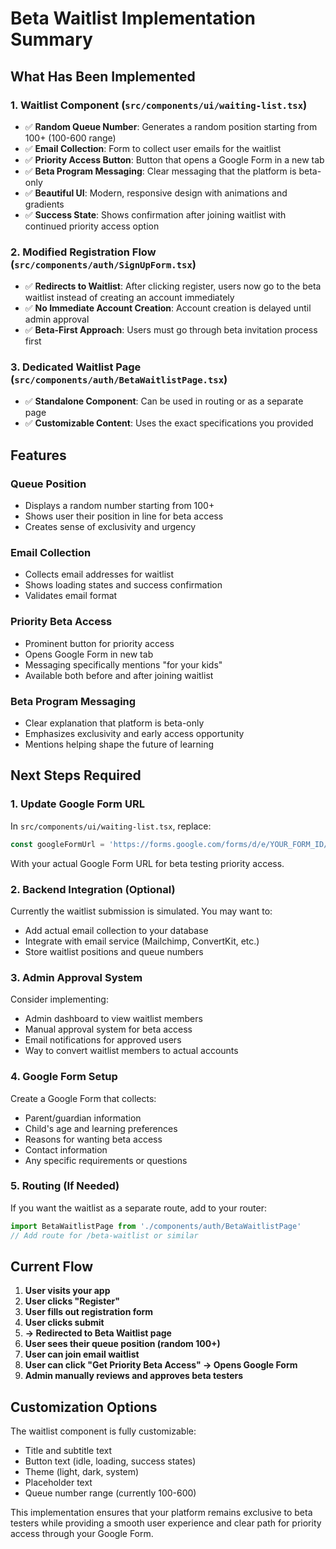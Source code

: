 # Beta Waitlist Implementation Summary

## What Has Been Implemented

### 1. Waitlist Component (`src/components/ui/waiting-list.tsx`)
- ✅ **Random Queue Number**: Generates a random position starting from 100+ (100-600 range)
- ✅ **Email Collection**: Form to collect user emails for the waitlist
- ✅ **Priority Access Button**: Button that opens a Google Form in a new tab
- ✅ **Beta Program Messaging**: Clear messaging that the platform is beta-only
- ✅ **Beautiful UI**: Modern, responsive design with animations and gradients
- ✅ **Success State**: Shows confirmation after joining waitlist with continued priority access option

### 2. Modified Registration Flow (`src/components/auth/SignUpForm.tsx`)
- ✅ **Redirects to Waitlist**: After clicking register, users now go to the beta waitlist instead of creating an account immediately
- ✅ **No Immediate Account Creation**: Account creation is delayed until admin approval
- ✅ **Beta-First Approach**: Users must go through beta invitation process first

### 3. Dedicated Waitlist Page (`src/components/auth/BetaWaitlistPage.tsx`)
- ✅ **Standalone Component**: Can be used in routing or as a separate page
- ✅ **Customizable Content**: Uses the exact specifications you provided

## Features

### Queue Position
- Displays a random number starting from 100+
- Shows user their position in line for beta access
- Creates sense of exclusivity and urgency

### Email Collection
- Collects email addresses for waitlist
- Shows loading states and success confirmation
- Validates email format

### Priority Beta Access
- Prominent button for priority access
- Opens Google Form in new tab
- Messaging specifically mentions "for your kids"
- Available both before and after joining waitlist

### Beta Program Messaging
- Clear explanation that platform is beta-only
- Emphasizes exclusivity and early access opportunity
- Mentions helping shape the future of learning

## Next Steps Required

### 1. Update Google Form URL
In `src/components/ui/waiting-list.tsx`, replace:
```typescript
const googleFormUrl = 'https://forms.google.com/forms/d/e/YOUR_FORM_ID/viewform'
```

With your actual Google Form URL for beta testing priority access.

### 2. Backend Integration (Optional)
Currently the waitlist submission is simulated. You may want to:
- Add actual email collection to your database
- Integrate with email service (Mailchimp, ConvertKit, etc.)
- Store waitlist positions and queue numbers

### 3. Admin Approval System
Consider implementing:
- Admin dashboard to view waitlist members
- Manual approval system for beta access
- Email notifications for approved users
- Way to convert waitlist members to actual accounts

### 4. Google Form Setup
Create a Google Form that collects:
- Parent/guardian information
- Child's age and learning preferences
- Reasons for wanting beta access
- Contact information
- Any specific requirements or questions

### 5. Routing (If Needed)
If you want the waitlist as a separate route, add to your router:
```typescript
import BetaWaitlistPage from './components/auth/BetaWaitlistPage'
// Add route for /beta-waitlist or similar
```

## Current Flow

1. **User visits your app**
2. **User clicks "Register"**
3. **User fills out registration form**
4. **User clicks submit**
5. **→ Redirected to Beta Waitlist page**
6. **User sees their queue position (random 100+)**
7. **User can join email waitlist**
8. **User can click "Get Priority Beta Access" → Opens Google Form**
9. **Admin manually reviews and approves beta testers**

## Customization Options

The waitlist component is fully customizable:
- Title and subtitle text
- Button text (idle, loading, success states)
- Theme (light, dark, system)
- Placeholder text
- Queue number range (currently 100-600)

This implementation ensures that your platform remains exclusive to beta testers while providing a smooth user experience and clear path for priority access through your Google Form.
